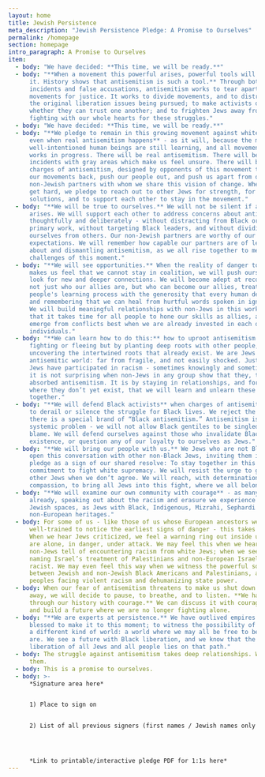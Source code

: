 ```yaml
---
layout: home
title: Jewish Persistence
meta_description: "Jewish Persistence Pledge: A Promise to Ourselves"
permalink: /homepage
section: homepage
intro_paragraph: A Promise to Ourselves
item:
  - body: "We have decided: **This time, we will be ready.**"
  - body: "**When a movement this powerful arises, powerful tools will arise to stop
      it. History shows that antisemitism is such a tool.** Through both real
      incidents and false accusations, antisemitism works to tear apart
      movements for justice. It works to divide movements, and to distract from
      the original liberation issues being pursued; to make activists question
      whether they can trust one another; and to frighten Jews away from
      fighting with our whole hearts for these struggles."
  - body: "We have decided: **This time, we will be ready.**"
  - body: "**We pledge to remain in this growing movement against white supremacy,
      even when real antisemitism happens** - as it will, because the most
      well-intentioned human beings are still learning, and all movements are
      works in progress. There will be real antisemitism. There will be
      incidents with gray areas which make us feel unsure. There will be false
      charges of antisemitism, designed by opponents of this movement to push
      our movements back, push our people out, and push us apart from our
      non-Jewish partners with whom we share this vision of change. When things
      get hard, we pledge to reach out to other Jews for strength, for creative
      solutions, and to support each other to stay in the movement."
  - body: "**We will be true to ourselves.** We will not be silent if antisemitism
      arises. We will support each other to address concerns about antisemitism
      thoughtfully and deliberately - without distracting from Black organizers’
      primary work, without targeting Black leaders, and without dividing
      ourselves from others. Our non-Jewish partners are worthy of our highest
      expectations. We will remember how capable our partners are of learning
      about and dismantling antisemitism, as we all rise together to meet the
      challenges of this moment."
  - body: "**We will see opportunities.** When the reality of danger to Jews today
      makes us feel that we cannot stay in coalition, we will push ourselves to
      look for new and deeper connections. We will become adept at recognizing
      not just who our allies are, but who can become our allies, treating other
      people's learning process with the generosity that every human deserves,
      and remembering that we can heal from hurtful words spoken in ignorance.
      We will build meaningful relationships with non-Jews in this work, knowing
      that it takes time for all people to hone our skills as allies, and we
      emerge from conflicts best when we are already invested in each other as
      individuals."
  - body: "**We can learn how to do this:** how to uproot antisemitism not by
      fighting or fleeing but by planting deep roots with other people, and
      uncovering the intertwined roots that already exist. We are Jews in an
      antisemitic world: far from fragile, and not easily shocked. Just as white
      Jews have participated in racism - sometimes knowingly and sometimes not -
      it is not surprising when non-Jews in any group show that they, too, have
      absorbed antisemitism. It is by staying in relationships, and forging them
      where they don’t yet exist, that we will learn and unlearn these things
      together."
  - body: "**We will defend Black activists** when charges of antisemitism are used
      to derail or silence the struggle for Black lives. We reject the idea that
      there is a special brand of “Black antisemitism.” Antisemitism is a
      systemic problem - we will not allow Black gentiles to be singled out for
      blame. We will defend ourselves against those who invalidate Black Jews’
      existence, or question any of our loyalty to ourselves as Jews."
  - body: "**We will bring our people with us.** We Jews who are not Black pledge to
      open this conversation with other non-Black Jews, inviting them into this
      pledge as a sign of our shared resolve: To stay together in this long-term
      commitment to fight white supremacy. We will resist the urge to give up on
      other Jews when we don’t agree. We will reach, with determination and
      compassion, to bring all Jews into this fight, where we all belong."
  - body: "**We will examine our own community with courage** - as many of us do
      already, speaking out about the racism and erasure we experience in many
      Jewish spaces, as Jews with Black, Indigenous, Mizrahi, Sephardi and
      non-European heritages."
  - body: For some of us - like those of us whose European ancestors were
      well-trained to notice the earliest signs of danger - this takes practice.
      When we hear Jews criticized, we feel a warning ring out inside us that we
      are alone, in danger, under attack. We may feel this when we hear Black
      non-Jews tell of encountering racism from white Jews; when we see people
      naming Israel’s treatment of Palestinians and non-European Israelis as
      racist. We may even feel this way when we witness the powerful solidarity
      between Jewish and non-Jewish Black Americans and Palestinians, as two
      peoples facing violent racism and dehumanizing state power.
  - body: When our fear of antisemitism threatens to make us shut down and turn
      away, we will decide to pause, to breathe, and to listen. **We have lived
      through our history with courage.** We can discuss it with courage too,
      and build a future where we are no longer fighting alone.
  - body: "**We are experts at persistence.** We have outlived empires. We have been
      blessed to make it to this moment; to witness the possibility of building
      a different kind of world: a world where we may all be free to be who we
      are. We see a future with Black liberation, and we know that the
      liberation of all Jews and all people lies on that path."
  - body: The struggle against antisemitism takes deep relationships. We will build
      them.
  - body: This is a promise to ourselves.
  - body: >-
      *Signature area here*


      1) Place to sign on


      2) List of all previous signers (first names / Jewish names only - no organizations listed; see FAQs for more info)




      *Link to printable/interactive pledge PDF for 1:1s here*
---
```

